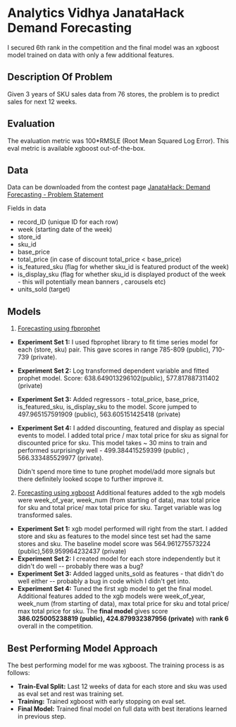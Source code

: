 # Analytics Vidhya JanataHack Demand Forecasting

I secured 6th rank in the competition and the final model was an xgboost model trained on data with only a few additional features.

## Description Of Problem
Given 3 years of SKU sales data from 76 stores, the problem is to predict sales for next 12 weeks.

## Evaluation
The evaluation metric was 100\*RMSLE (Root Mean Squared Log Error). This eval metric is available xgboost out-of-the-box.


## Data
Data can be downloaded from the contest page [JanataHack: Demand Forecasting - Problem Statement](https://datahack.analyticsvidhya.com/contest/janatahack-demand-forecasting/#ProblemStatement)


Fields in data
- record_ID (unique ID for each row)
- week (starting date of the week)
- store_id 
- sku_id
- base_price
- total_price (in case of discount total_price < base_price)
- is_featured_sku (flag for whether sku_id is featured product of the week)
- is_display_sku (flag for whether sku_id is displayed product of the week - this will potentially mean banners , carousels etc)
- units_sold (target)

## Models
1. [Forecasting using fbprophet](https://github.com/silpara/av-janatahack-demand-forecasting/blob/master/fbprophet-av-janatahack-demand-forecasting.ipynb) 
- **Experiment Set 1:** I used fbprophet library to fit time series model for each (store, sku) pair. This gave scores in range 785-809 (public), 710-739 (private).
- **Experiment Set 2:** Log transformed dependent variable and fitted prophet model. Score: 638.649013296102(public), 577.817887311402 (private)
- **Experiment Set 3:** Added regressors - total_price, base_price, is_featured_sku, is_display_sku to the model. Score jumped to 497.965157591909 (public), 563.605151425418 (private)
- **Experiment Set 4:** I added discounting, featured and display as special events to model. I added total price / max total price for sku as signal for discounted price for sku. This model takes ~ 30 mins to train and performed surprisingly well - 499.384415259399 (public) , 566.333485529977 (private).

	Didn't spend more time to tune prophet model/add more signals but there definitely looked scope to further improve it.

2. [Forecasting using xgboost](https://github.com/silpara/av-janatahack-demand-forecasting/blob/master/xgb-av-janatahack-demand-forecasting.ipynb)
 Additional features added to the xgb models were week_of_year, week_num (from starting of data), max total price for sku and total price/ max total price for sku. Target variable was log transformed sales.
- **Experiment Set 1:** xgb model performed will right from the start. I added store and sku as features to the model since test set had the same stores and sku. The baseline model score was 564.961275573224 (public),569.959964232437 (private)
- **Experiment Set 2:** I created model for each store independently but it didn't do well -- probably there was a bug?
- **Experiment Set 3:** Added lagged units_sold as features - that didn't do well either -- probably a bug in code which I didn't get into.
- **Experiment Set 4:** Tuned the first xgb model to get the final model. Additional features added to the xgb models were week_of_year, week_num (from starting of data), max total price for sku and total price/ max total price for sku. The **final model** gives score **386.025005238819 (public), 424.879932387956 (private)** with **rank 6** overall in the competition.


## Best Performing Model Approach
The best performing model for me was xgboost. The training process is as follows:
- **Train-Eval Split:** Last 12 weeks of data for each store and sku was used as eval set and rest was training set.
- **Training:** Trained xgboost with early stopping on eval set.
- **Final Model:** Trained final model on full data with best iterations learned in previous step.


